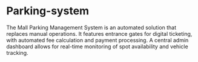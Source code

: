 # Parking-system
The Mall Parking Management System is an automated solution that replaces manual operations. It features entrance gates for digital ticketing, with automated fee calculation and payment processing. A central admin dashboard allows for real-time monitoring of spot availability and vehicle tracking.
